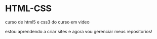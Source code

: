 # HTML-CSS
 curso de html5 e css3 do curso em video

 estou aprendendo a criar sites e agora vou gerenciar meus repositorios!

